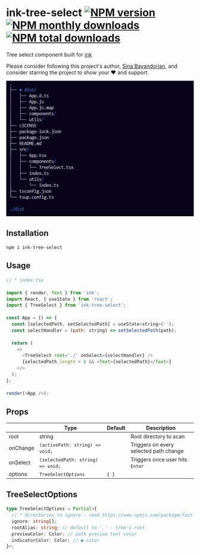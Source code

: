 # ink-tree-select [![NPM version](https://img.shields.io/npm/v/ink-tree-select.svg?style=flat)](https://www.npmjs.com/package/ink-tree-select) [![NPM monthly downloads](https://img.shields.io/npm/dm/ink-tree-select.svg?style=flat)](https://npmjs.org/package/ink-tree-select) [![NPM total downloads](https://img.shields.io/npm/dt/ink-tree-select.svg?style=flat)](https://npmjs.org/package/ink-tree-select)

Tree select component built for [ink](https://www.npmjs.com/package/ink)

Please consider following this project's author, [Sina Bayandorian](https://github.com/sina-byn), and consider starring the project to show your :heart: and support.

![Demo GIF](assets/demo.gif)

## Installation

```shell
npm i ink-tree-select
```

## Usage

```js
// * index.tsx

import { render, Text } from 'ink';
import React, { useState } from 'react';
import { TreeSelect } from 'ink-tree-select';

const App = () => {
  const [selectedPath, setSelectedPath] = useState<string>('');
  const selectHandler = (path: string) => setSelectedPath(path);

  return (
    <>
      <TreeSelect root='./' onSelect={selectHandler} />
      {selectedPath.length > 0 && <Text>{selectedPath}</Text>}
    </>
  );
};

render(<App />);
```

## Props

|          |                    Type                     | Default |              Description               |
|----------|---------------------------------------------|---------|----------------------------------------|
|   root   |                   string                    |         |         Root directory to scan         |
| onChange |       `(activePath: string) => void;`       |         | Triggers on every selected path change |
| onSelect |      `(selectedPath: string) => void;`      |         |    Triggers once user hits `Enter`     |
| options  |            `TreeSelectOptions`              |  `{ }`  |                                        |

## TreeSelectOptions

```ts
type TreeSelectOptions = Partial<{
  // * directories to ignore - read https://www.npmjs.com/package/fast-glob#ignore
  ignore: string[];
  rootAlias: string; // default to '.' - tree's root
  previewColor: Color; // path preview text color
  indicatorColor: Color; // ● color
}>;
```